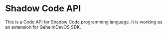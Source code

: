 # Shadow Code API
  This is a Code API for Shadow Code programming language.
  It is working as an extension for GeheimDevOS SDK.
  
